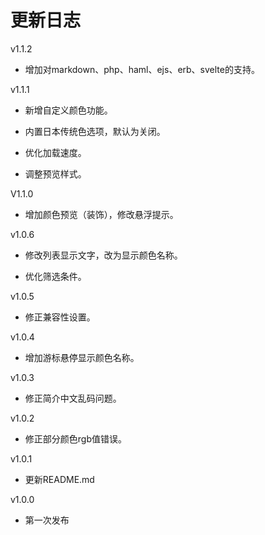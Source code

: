 # 更新日志

v1.1.2

* 增加对markdown、php、haml、ejs、erb、svelte的支持。

v1.1.1

* 新增自定义颜色功能。

* 内置日本传统色选项，默认为关闭。

* 优化加载速度。

* 调整预览样式。

V1.1.0

* 增加颜色预览（装饰），修改悬浮提示。

v1.0.6

* 修改列表显示文字，改为显示颜色名称。

* 优化筛选条件。

v1.0.5

* 修正兼容性设置。

v1.0.4

* 增加游标悬停显示颜色名称。

v1.0.3

* 修正简介中文乱码问题。

v1.0.2

* 修正部分颜色rgb值错误。

v1.0.1

* 更新README.md

v1.0.0

* 第一次发布
